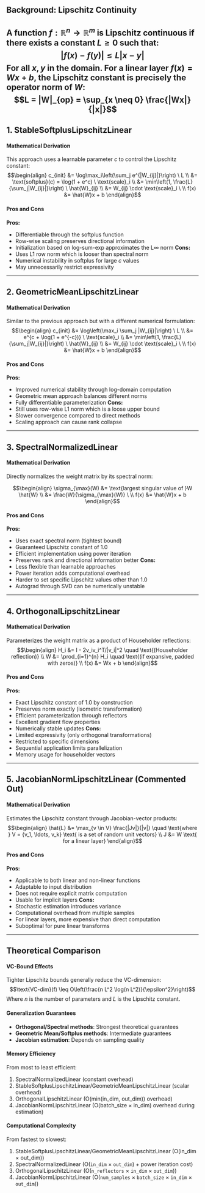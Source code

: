 ## Background: Lipschitz Continuity
A function $f: \mathbb{R}^n \rightarrow \mathbb{R}^m$ is Lipschitz continuous if there exists a constant $L \geq 0$ such that:
$$|f(x) - f(y)| \leq L|x - y|$$
For all $x, y$ in the domain. For a linear layer $f(x) = Wx + b$, the Lipschitz constant is precisely the operator norm of $W$:
$$L = |W|_{op} = \sup_{x \neq 0} \frac{|Wx|}{|x|}$$
---
## 1. StableSoftplusLipschitzLinear
#### Mathematical Derivation
This approach uses a learnable parameter $c$ to control the Lipschitz constant:
$$\begin{align} c_{init} &= \log\max_i\left(\sum_j e^{|W_{ij}|}\right) \ L \\
&= \text{softplus}(c) = \log(1 + e^c) \ \text{scale}_i \\
&= \min\left(1, \frac{L}{\sum_j|W_{ij}|}\right) \ \hat{W}_{ij} \\
&= W_{ij} \cdot \text{scale}_i \ \\ 
f(x) &= \hat{W}x + b \end{align}$$
#### Pros and Cons
**Pros:**
- Differentiable through the softplus function
- Row-wise scaling preserves directional information
- Initialization based on log-sum-exp approximates the L∞ norm
**Cons:**
- Uses L1 row norm which is looser than spectral norm
- Numerical instability in softplus for large $c$ values
- May unnecessarily restrict expressivity

---
## 2. GeometricMeanLipschitzLinear
#### Mathematical Derivation
Similar to the previous approach but with a different numerical formulation:
$$\begin{align} c_{init} &= \log\left(\max_i \sum_j |W_{ij}|\right) \ L \\
&= e^{c + \log(1 + e^{-c})} \ \text{scale}_i \\
&= \min\left(1, \frac{L}{\sum_j|W_{ij}|}\right) \ \hat{W}_{ij} \\
&= W_{ij} \cdot \text{scale}_i \ \\
f(x) &= \hat{W}x + b \end{align}$$
#### Pros and Cons
**Pros:**
- Improved numerical stability through log-domain computation
- Geometric mean approach balances different norms
- Fully differentiable parameterization
**Cons:**
- Still uses row-wise L1 norm which is a loose upper bound
- Slower convergence compared to direct methods
- Scaling approach can cause rank collapse

---
## 3. SpectralNormalizedLinear
#### Mathematical Derivation
Directly normalizes the weight matrix by its spectral norm:

$$\begin{align} \sigma_{\max}(W) &= \text{largest singular value of }W \hat{W} \\
&= \frac{W}{\sigma_{\max}(W)} \ \\
f(x) &= \hat{W}x + b \end{align}$$
#### Pros and Cons
**Pros:**
- Uses exact spectral norm (tightest bound)
- Guaranteed Lipschitz constant of 1.0
- Efficient implementation using power iteration
- Preserves rank and directional information better
**Cons:**
- Less flexible than learnable approaches
- Power iteration adds computational overhead
- Harder to set specific Lipschitz values other than 1.0
- Autograd through SVD can be numerically unstable

---
## 4. OrthogonalLipschitzLinear
#### Mathematical Derivation
Parameterizes the weight matrix as a product of Householder reflections:
$$\begin{align} H_i &= I - 2v_iv_i^T/|v_i|^2 \quad \text{(Householder reflection)} \\ W &= \prod_{i=1}^{n} H_i \quad \text{(if expansive, padded with zeros)} \\
f(x) &= Wx + b \end{align}$$
#### Pros and Cons
**Pros:**
- Exact Lipschitz constant of 1.0 by construction
- Preserves norm exactly (isometric transformation)
- Efficient parameterization through reflectors
- Excellent gradient flow properties
- Numerically stable updates
**Cons:**
- Limited expressivity (only orthogonal transformations)
- Restricted to specific dimensions
- Sequential application limits parallelization
- Memory usage for householder vectors

---
## 5. JacobianNormLipschitzLinear (Commented Out)
#### Mathematical Derivation
Estimates the Lipschitz constant through Jacobian-vector products:
$$\begin{align} \hat{L} &= \max_{v \in V} \frac{|Jv|}{|v|} \quad \text{where } V = {v_1, \ldots, v_k} \text{ is a set of random unit vectors} \\
J &= W \text{ for a linear layer} \end{align}$$
#### Pros and Cons
**Pros:**
- Applicable to both linear and non-linear functions
- Adaptable to input distribution
- Does not require explicit matrix computation
- Usable for implicit layers
**Cons:**
- Stochastic estimation introduces variance
- Computational overhead from multiple samples
- For linear layers, more expensive than direct computation
- Suboptimal for pure linear transforms

---
## Theoretical Comparison
#### VC-Bound Effects
Tighter Lipschitz bounds generally reduce the VC-dimension:
$$\text{VC-dim}(f) \leq O\left(\frac{n L^2 \log(n L^2)}{\epsilon^2}\right)$$
Where $n$ is the number of parameters and $L$ is the Lipschitz constant.
#### Generalization Guarantees
- **Orthogonal/Spectral methods**: Strongest theoretical guarantees
- **Geometric Mean/Softplus methods**: Intermediate guarantees
- **Jacobian estimation**: Depends on sampling quality
#### Memory Efficiency
From most to least efficient:
1. SpectralNormalizedLinear (constant overhead)
2. StableSoftplusLipschitzLinear/GeometricMeanLipschitzLinear (scalar overhead)
3. OrthogonalLipschitzLinear (O(min(in_dim, out_dim)) overhead)
4. JacobianNormLipschitzLinear (O(batch_size $\times$ in_dim) overhead during estimation)
#### Computational Complexity
From fastest to slowest:
1. StableSoftplusLipschitzLinear/GeometricMeanLipschitzLinear (O(in_dim $\times$ out_dim))
2. SpectralNormalizedLinear (O(`in_dim` $\times$ `out_dim`) + power iteration cost)
3. OrthogonalLipschitzLinear (O(`n_reflectors` $\times$ `in_dim` $\times$ `out_dim`))
4. JacobianNormLipschitzLinear (O(`num_samples` $\times$ `batch_size` $\times$ `in_dim` $\times$ `out_dim`))
